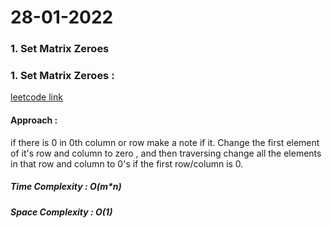 #  28-01-2022

### 1. Set Matrix Zeroes 


### 1. Set Matrix Zeroes :    
   [leetcode link](https://leetcode.com/problems/set-matrix-zeroes/)
   
   #### Approach :
   if there is 0 in 0th column or row make a note if it.
   Change the first element of it's row and column to zero , and then traversing change all the elements in that row and column to 0's if the first row/column is 0.   
   ##### Time Complexity : O(m*n)  
   ##### Space Complexity : O(1)
